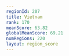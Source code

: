 ```yaml
---
regionId: 207
title: Vietnam
rank: 170
meanScore: 63.82
globalMeanScore: 69.21
numRegions: 220
layout: region_score
---
```

